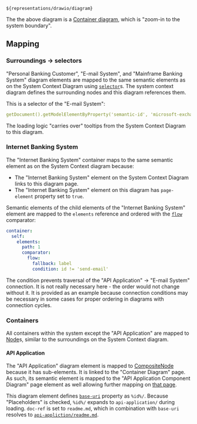 
```drawio
${representations/drawio/diagram}
```

The the above diagram is a [Container diagram](https://c4model.com/#ContainerDiagram), which is "zoom-in to the system boundary".

## Mapping

### Surroundings -> selectors

"Personal Banking Customer", "E-mail System", and "Mainframe Banking System" diagram elements are mapped to the same semantic elements as on the System Context Diagram using [``selector``](https://github.com/Nasdanika-Models/family#selector)s. 
The system context diagram defines the surrounding nodes and this diagram references them.

This is a selector of the "E-mail System":

```yaml
getDocument().getModelElementByProperty('semantic-id', 'microsoft-exchange')
```

The loading logic "carries over" tooltips from the System Context Diagram to this diagram.

### Internet Banking System

The "Internet Banking System" container maps to the same semantic element as on the System Context diagram because:

* The "Internet Banking System" element on the System Context Diagram links to this diagram page.
* The "Internet Banking System" element on this diagram has ``page-element`` property set to ``true``.   

Semantic elements of the child elements of the "Internet Banking System" element are mapped to the ``elements`` reference and ordered with the [``flow``](https://github.com/Nasdanika-Models/family#flow) comparator:

```yaml
container:
  self: 
    elements:
      path: 1
      comparator: 
        flow: 
          fallback: label
          condition: id != 'send-email'
```          

The condition prevents traversal of the "API Application" -> "E-mail System" connection. 
It is not really necessary here - the order would not change without it.
It is provided as an example because connection conditions may be necessary in some cases for proper ordering in diagrams with connection cycles.

### Containers

All containers within the system except the "API Application" are mapped to [Node](https://architecture.models.nasdanika.org/references/eClassifiers/Node/index.html)s, similar to the surroundings on the System Context diagram.


#### API Application 

The "API Application" diagram element is mapped to [CompositeNode](https://architecture.models.nasdanika.org/references/eClassifiers/CompositeNode/index.html) because it has sub-elements.
It is linked to the "Container Diagram" page. As such, its semantic element is mapped to the "API Application Component Diagram" page element as well allowing further mapping on [that page](references/elements/api-application/index.html).

This diagram element defines [``base-uri``](https://github.com/Nasdanika-Models/family#base-uri) property as ``%id%/``.
Because "Placeholders" is checked, ``%id%/`` expands to ``api-application/`` during loading. 
``doc-ref`` is set to ``readme.md``, which in combination with ``base-uri`` resolves to [``api-appliction/readme.md``](https://github.com/Nasdanika-Models/architecture/blob/main/demos/internet-banking-system/api-application/readme.md).
